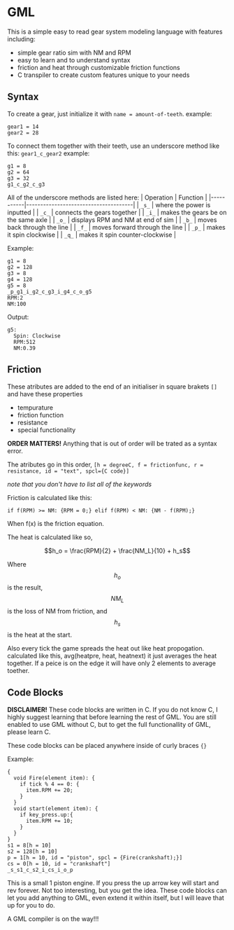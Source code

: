 # GML
This is a simple easy to read gear system modeling language with features including:
- simple gear ratio sim with NM and RPM
- easy to learn and to understand syntax
- friction and heat through customizable friction functions
- C transpiler to create custom features unique to your needs

## Syntax
To create a gear, just initialize it with ```name = amount-of-teeth```. 
example: 
``` GML
gear1 = 14
gear2 = 28
```
To connect them together with their teeth, use an underscore method like this: ```gear1_c_gear2```
example:
``` GML
g1 = 8
g2 = 64
g3 = 32
g1_c_g2_c_g3
```
All of the underscore methods are listed here:
| Operation | Function                             |
|-----------|--------------------------------------|
| `_s_`     | where the power is inputted          |
| `_c_`     | connects the gears together          |
| `_i_`     | makes the gears be on the same axle  |
| `_o_`     | displays RPM and NM at end of sim    |
| `_b_`     | moves back through the line          |
| `_f_`     | moves forward through the line       |
| `_p_`     | makes it spin clockwise              |
| `_q_`     | makes it spin counter-clockwise      |

Example:
``` GML
g1 = 8
g2 = 128
g3 = 8
g4 = 128
g5 = 8
_p_g1_i_g2_c_g3_i_g4_c_o_g5
RPM:2
NM:100
```
Output:
``` GML
g5:
  Spin: Clockwise
  RPM:512
  NM:0.39
```
## Friction
These atributes are added to the end of an initialiser in square brakets ```[]``` and have these properties

- tempurature
- friction function
- resistance
- special functionality

**ORDER MATTERS!** Anything that is out of order will be trated as a syntax error.

The atributes go in this order, ```[h = degreeC, f = frictionfunc, r = resistance, id = "text", spcl={C code}]```

*note that you don't have to list all of the keywords*

Friction is calculated like this:

```if f(RPM) >= NM: {RPM = 0;} elif f(RPM) < NM: {NM - f(RPM);}```

When f(x) is the friction equation.

The heat is calculated like so, 

$$h_o = \frac{RPM}{2} + \frac{NM_L}{10} + h_s$$

Where $$h_o$$ is the result, $$NM_L$$ is the loss of NM from friction, and $$h_s$$ is the heat at the start.

Also every tick the game spreads the heat out like heat propogation. calculated like this, avg(heatpre, heat, heatnext) it just averages the heat together.
If a peice is on the edge it will have only 2 elements to average toether.

## Code Blocks

**DISCLAIMER!** These code blocks are written in C. If you do not know C, I highly suggest learning that before learning the rest of GML. 
You are still enabled to use GML without C, but to get the full functionallity of GML, please learn C.

These code blocks can be placed anywhere inside of curly braces `{}`

Example:

``` GML
{
  void Fire(element item): {
    if tick % 4 == 0: {
      item.RPM += 20;
    }
  }
  void start(element item): {
    if key_press.up:{
      item.RPM += 10;
    }
  }
}
s1 = 8[h = 10]
s2 = 128[h = 10]
p = 1[h = 10, id = "piston", spcl = {Fire(crankshaft);}]
cs = 0[h = 10, id = "crankshaft"]
_s_s1_c_s2_i_cs_i_o_p
```

This is a small 1 piston engine. If you press the up arrow key will start and rev forever. Not too interesting, but you get the idea.
These code blocks can let you add anything to GML, even extend it within itself, but I will leave that up for you to do.



A GML compiler is on the way!!!

